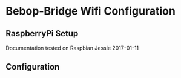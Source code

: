 # Bebop-Bridge Wifi Configuration

## RaspberryPi Setup

Documentation tested on Raspbian Jessie 2017-01-11

## Configuration
